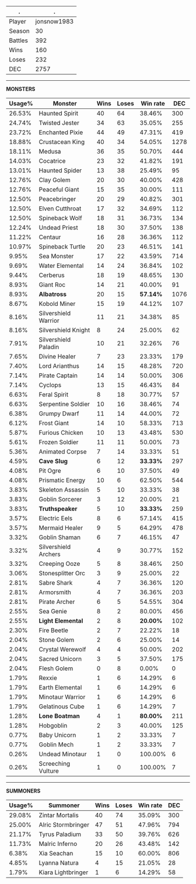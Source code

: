 .|.
|-|-
Player|jonsnow1983
Season|30
Battles|392
Wins|160
Loses|232
DEC|2757

---
**MONSTERS**

Usage%|Monster|Wins|Loses|Win rate|DEC|
-|-|-|-|-|-|
26.53%|Haunted Spirit|40|64|38.46%|300|
24.74%|Twisted Jester|34|63|35.05%|255|
23.72%|Enchanted Pixie|44|49|47.31%|419|
18.88%|Crustacean King|40|34|54.05%|1278|
18.11%|Medusa|36|35|50.70%|444|
14.03%|Cocatrice|23|32|41.82%|191|
13.01%|Haunted Spider|13|38|25.49%|95|
12.76%|Clay Golem|20|30|40.00%|428|
12.76%|Peaceful Giant|15|35|30.00%|111|
12.50%|Peacebringer|20|29|40.82%|301|
12.50%|Elven Cutthroat|17|32|34.69%|112|
12.50%|Spineback Wolf|18|31|36.73%|134|
12.24%|Undead Priest|18|30|37.50%|138|
11.22%|Centaur|16|28|36.36%|112|
10.97%|Spineback Turtle|20|23|46.51%|141|
9.95%|Sea Monster|17|22|43.59%|714|
9.69%|Water Elemental|14|24|36.84%|102|
9.44%|Cerberus|18|19|48.65%|130|
8.93%|Giant Roc|14|21|40.00%|91|
8.93%|**Albatross**|20|15|**57.14%**|1076|
8.67%|Kobold Miner|15|19|44.12%|107|
8.16%|Silvershield Warrior|11|21|34.38%|85|
8.16%|Silvershield Knight|8|24|25.00%|62|
7.91%|Silvershield Paladin|10|21|32.26%|76|
7.65%|Divine Healer|7|23|23.33%|179|
7.40%|Lord Arianthus|14|15|48.28%|720|
7.14%|Pirate Captain|14|14|50.00%|306|
7.14%|Cyclops|13|15|46.43%|84|
6.63%|Feral Spirit|8|18|30.77%|57|
6.63%|Serpentine Soldier|10|16|38.46%|74|
6.38%|Grumpy Dwarf|11|14|44.00%|72|
6.12%|Frost Giant|14|10|58.33%|713|
5.87%|Furious Chicken|10|13|43.48%|530|
5.61%|Frozen Soldier|11|11|50.00%|73|
5.36%|Animated Corpse|7|14|33.33%|51|
4.59%|**Cave Slug**|6|12|**33.33%**|297|
4.08%|Pit Ogre|6|10|37.50%|49|
4.08%|Prismatic Energy|10|6|62.50%|544|
3.83%|Skeleton Assassin|5|10|33.33%|38|
3.83%|Goblin Sorcerer|3|12|20.00%|21|
3.83%|**Truthspeaker**|5|10|**33.33%**|259|
3.57%|Electric Eels|8|6|57.14%|415|
3.57%|Mermaid Healer|9|5|64.29%|478|
3.32%|Goblin Shaman|6|7|46.15%|47|
3.32%|Silvershield Archers|4|9|30.77%|152|
3.32%|Creeping Ooze|5|8|38.46%|250|
3.06%|Stonesplitter Orc|3|9|25.00%|22|
2.81%|Sabre Shark|4|7|36.36%|120|
2.81%|Armorsmith|4|7|36.36%|203|
2.81%|Pirate Archer|6|5|54.55%|304|
2.55%|Sea Genie|8|2|80.00%|456|
2.55%|**Light Elemental**|2|8|**20.00%**|102|
2.30%|Fire Beetle|2|7|22.22%|18|
2.04%|Stone Golem|2|6|25.00%|14|
2.04%|Crystal Werewolf|4|4|50.00%|202|
2.04%|Sacred Unicorn|3|5|37.50%|175|
2.04%|Flesh Golem|0|8|0.00%|0|
1.79%|Rexxie|1|6|14.29%|6|
1.79%|Earth Elemental|1|6|14.29%|6|
1.79%|Minotaur Warrior|1|6|14.29%|6|
1.79%|Gelatinous Cube|1|6|14.29%|7|
1.28%|**Lone Boatman**|4|1|**80.00%**|211|
1.28%|Hobgoblin|2|3|40.00%|125|
0.77%|Baby Unicorn|1|2|33.33%|7|
0.77%|Goblin Mech|1|2|33.33%|7|
0.26%|Undead Minotaur|1|0|100.00%|6|
0.26%|Screeching Vulture|1|0|100.00%|7|

---
**SUMMONERS**

Usage%|Summoner|Wins|Loses|Win rate|DEC|
-|-|-|-|-|-|
29.08%|Zintar Mortalis|40|74|35.09%|300|
25.00%|Alric Stormbringer|47|51|47.96%|794|
21.17%|Tyrus Paladium|33|50|39.76%|626|
11.73%|Malric Inferno|20|26|43.48%|142|
6.38%|Xia Seachan|15|10|60.00%|806|
4.85%|Lyanna Natura|4|15|21.05%|28|
1.79%|Kiara Lightbringer|1|6|14.29%|58|
